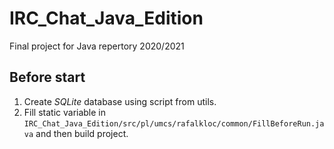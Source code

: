 # IRC_Chat_Java_Edition
Final project for Java repertory 2020/2021

## Before start
1. Create _SQLite_ database using script from utils.
2. Fill static variable in `IRC_Chat_Java_Edition/src/pl/umcs/rafalkloc/common/FillBeforeRun.java` and then build project.
